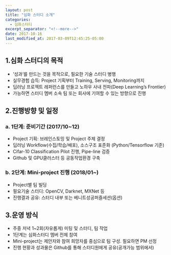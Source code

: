 ```yaml
---
layout: post
title: "심화 스터디 소개"
categories:
  - 심화스터디
excerpt_separator: "<!--more-->"
date: 2017-10-16
last_modified_at: 2017-03-09T12:45:25-05:00
---
```


## 1.심화 스터디의 목적
*  ‘성과‘를 만드는 것을 목적으로, 필요한 기술 스터디 병행
*  실무경험 습득: Project 기획부터 Training, Serving, Monitoring까지
*  딥러닝 프로젝트 레퍼런스를 만들고 노하우 사내 전파(Deep Learning’s Frontier)
*  가능하면 스터디 멤버 소속 팀 또는 회사에 기여할 수 있는 방향으로 진행

##  2.진행방향 및 일정
### a. 1단계: 준비기간 (2017/10~12)

*  Project 기획: 브레인스토밍 및 Project 주제 결정
*  딥러닝 Workflow(수집/학습/배포), 소스구조 표준화 (Python/Tensorflow 기준)
*  Cifar-10 Classification Pilot 진행, Pipe-line 검증
*  Github 및 GPU클러스터 등 공동작업환경 구축

### b. 2단계: Mini-project 진행 (2018/01~)
*  Project별 팀 빌딩
*  필요기술 스터디: OpenCV, Darknet, MXNet 등
*  진행결과 공유: 스터디 내부 또는 베니트성공퍼즐세션(옵션)

##  3.운영 방식
*  주중 저녁 1~2회(자유롭게) 미팅 및 스터디, 팀 작업
*  1단계는 심화스터디 멤버 전체 참여
*  Mini-project는 제안자와 참여 희망자를 중심으로 팀 구성. 필요하면 PM 선정
*  진행 현황과 성과물은 Github를 통해 스터디원에게 공유(공개가능 범위에서)

